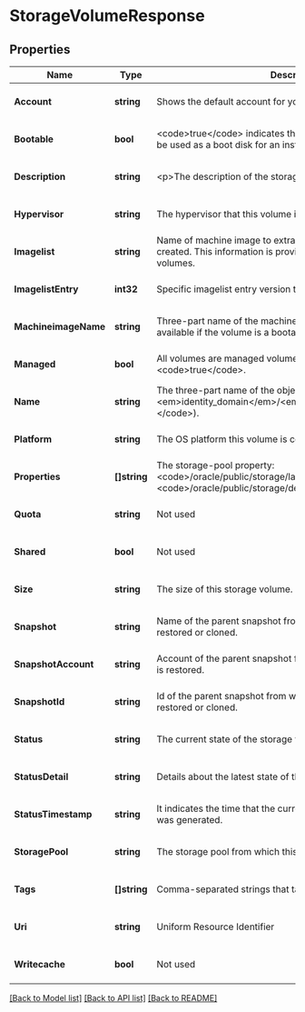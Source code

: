# StorageVolumeResponse

## Properties
Name | Type | Description | Notes
------------ | ------------- | ------------- | -------------
**Account** | **string** | Shows the default account for your identity domain. | [optional] [default to null]
**Bootable** | **bool** | &lt;code&gt;true&lt;/code&gt; indicates that the storage volume can also be used as a boot disk for an instance. | [optional] [default to null]
**Description** | **string** | &lt;p&gt;The description of the storage volume. | [optional] [default to null]
**Hypervisor** | **string** | The hypervisor that this volume is compatible with. | [optional] [default to null]
**Imagelist** | **string** | Name of machine image to extract onto this volume when created. This information is provided only for bootable storage volumes. | [optional] [default to null]
**ImagelistEntry** | **int32** | Specific imagelist entry version to extract. | [optional] [default to null]
**MachineimageName** | **string** | Three-part name of the machine image. This information is available if the volume is a bootable storage volume. | [optional] [default to null]
**Managed** | **bool** | All volumes are managed volumes. Default value is &lt;code&gt;true&lt;/code&gt;. | [optional] [default to null]
**Name** | **string** | The three-part name of the object (&lt;code&gt;/Compute-&lt;em&gt;identity_domain&lt;/em&gt;/&lt;em&gt;user&lt;/em&gt;/&lt;em&gt;object&lt;/em&gt;&lt;/code&gt;). | [optional] [default to null]
**Platform** | **string** | The OS platform this volume is compatible with. | [optional] [default to null]
**Properties** | **[]string** | The storage-pool property: &lt;code&gt;/oracle/public/storage/latency&lt;/code&gt; or &lt;code&gt;/oracle/public/storage/default&lt;/code&gt;. | [optional] [default to null]
**Quota** | **string** | Not used | [optional] [default to null]
**Shared** | **bool** | Not used | [optional] [default to null]
**Size** | **string** | The size of this storage volume. | [optional] [default to null]
**Snapshot** | **string** | Name of the parent snapshot from which the storage volume is restored or cloned. | [optional] [default to null]
**SnapshotAccount** | **string** | Account of the parent snapshot from which the storage volume is restored. | [optional] [default to null]
**SnapshotId** | **string** | Id of the parent snapshot from which the storage volume is restored or cloned. | [optional] [default to null]
**Status** | **string** | The current state of the storage volume. | [optional] [default to null]
**StatusDetail** | **string** | Details about the latest state of the storage volume. | [optional] [default to null]
**StatusTimestamp** | **string** | It indicates the time that the current view of the storage volume was generated. | [optional] [default to null]
**StoragePool** | **string** | The storage pool from which this volume is allocated. | [optional] [default to null]
**Tags** | **[]string** | Comma-separated strings that tag the storage volume. | [optional] [default to null]
**Uri** | **string** | Uniform Resource Identifier | [optional] [default to null]
**Writecache** | **bool** | Not used | [optional] [default to null]

[[Back to Model list]](../README.md#documentation-for-models) [[Back to API list]](../README.md#documentation-for-api-endpoints) [[Back to README]](../README.md)


